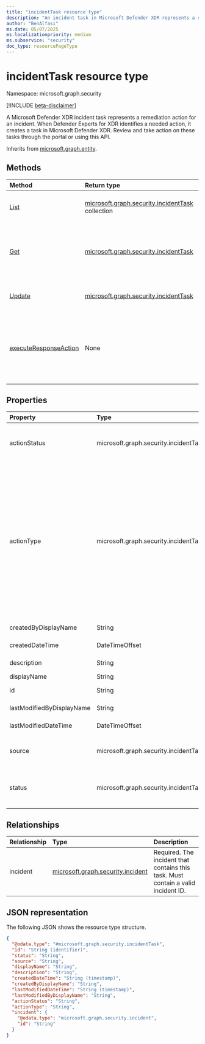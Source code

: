 ```yaml
---
title: "incidentTask resource type"
description: "An incident task in Microsoft Defender XDR represents a remediation action identified by Defender Experts for XDR."
author: "BenAlfasi"
ms.date: 05/07/2025
ms.localizationpriority: medium
ms.subservice: "security"
doc_type: resourcePageType
---
```


# incidentTask resource type

Namespace: microsoft.graph.security

[!INCLUDE [beta-disclaimer](../../includes/beta-disclaimer.md)]

A Microsoft Defender XDR incident task represents a remediation action for an incident. When Defender Experts for XDR identifies a needed action, it creates a task in Microsoft Defender XDR. Review and take action on these tasks through the portal or using this API.

Inherits from [microsoft.graph.entity](../resources/entity.md).

## Methods
|Method|Return type|Description|
|:---|:---|:---|
|[List](../api/security-list-incidenttasks.md)|[microsoft.graph.security.incidentTask](../resources/security-incidenttask.md) collection|Get incident task objects and their properties.|
|[Get](../api/security-incidenttask-get.md)|[microsoft.graph.security.incidentTask](../resources/security-incidenttask.md)|Read properties and relationships of an incident task.|
|[Update](../api/security-incidenttask-update.md)|[microsoft.graph.security.incidentTask](../resources/security-incidenttask.md)|Update the status of an incident task.|
|[executeResponseAction](../api/security-incidenttask-executeresponseaction.md)|None|Execute a remediation action on an incident task. Limited to supported action types.|

## Properties
|Property|Type|Description|
|:---|:---|:---|
|actionStatus|microsoft.graph.security.incidentTaskActionStatus|The execution status of the action. Values: `notStarted`, `inProgress`, `partiallyCompleted`, `completed`, `failed`, `unknownFutureValue`.|
|actionType|microsoft.graph.security.incidentTaskActionType|The remediation action to perform. When creating tasks, these types aren't supported: `markUserAsCompromised`, `requireSignIn`, `hardDeleteEmail`, `softDeleteEmail`. Values: `text`, `isolateDevice`, `stopAndQuarantineFile`, `runAntiVirusScan`, `collectInvestigationPackage`, `restrictAppExecution`, `submitIocRule`, `forceUserPasswordReset`, `disableUser`, `markUserAsCompromised`, `requireSignIn`, `hardDeleteEmail`, `softDeleteEmail`, `unIsolateDevice`, `unRestrictAppExecution`, `enableUser`, `unknownFutureValue`.|
|createdByDisplayName|String|Name of the entity that created the task. Read-only.|
|createdDateTime|DateTimeOffset|Creation time of the task. Read-only.|
|description|String|Description of the remediation action.|
|displayName|String|Title of the task.|
|id|String|Unique GUID identifier for the task.|
|lastModifiedByDisplayName|String|Name of the entity that last updated the task. Read-only.|
|lastModifiedDateTime|DateTimeOffset|Last update time of the task. Read-only.|
|source|microsoft.graph.security.incidentTaskSource|Origin of the task. Values: `defenderExpertsGuidedResponse`, `defenderExpertsManagedResponse`, `unknownFutureValue`.|
|status|microsoft.graph.security.incidentTaskStatus|Current task status. This is the only property you can update. Values: `open`, `inProgress`, `completed`, `failed`, `notRelevant`, `unknownFutureValue`.|

## Relationships
|Relationship|Type|Description|
|:---|:---|:---|
|incident|[microsoft.graph.security.incident](../resources/security-incident.md)|Required. The incident that contains this task. Must contain a valid incident ID.|

## JSON representation
The following JSON shows the resource type structure.
<!-- {
  "blockType": "resource",
  "keyProperty": "id",
  "@odata.type": "microsoft.graph.security.incidentTask",
  "baseType": "microsoft.graph.entity",
  "openType": false
}
-->
``` json
{
  "@odata.type": "#microsoft.graph.security.incidentTask",
  "id": "String (identifier)",
  "status": "String",
  "source": "String",
  "displayName": "String",
  "description": "String",
  "createdDateTime": "String (timestamp)",
  "createdByDisplayName": "String",
  "lastModifiedDateTime": "String (timestamp)",
  "lastModifiedByDisplayName": "String",
  "actionStatus": "String",
  "actionType": "String",
  "incident": {
    "@odata.type": "microsoft.graph.security.incident",
    "id": "String"
  }
}
```

<!--
{
  "type": "#page.annotation",
  "namespace": "microsoft.graph.security"
}
-->

